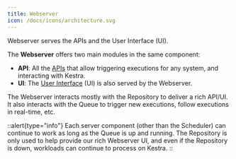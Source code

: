 ```yaml
---
title: Webserver
icon: /docs/icons/architecture.svg
---
```


Webserver serves the APIs and the User Interface (UI).

The **Webserver** offers two main modules in the same component:
- **API**: All the [APIs](../11.api-reference/index.md) that allow triggering executions for any system, and interacting with Kestra.
- **UI**: The [User Interface](../01.getting-started/13.ui.md) (UI) is also served by the Webserver.

The Webserver interacts mostly with the Repository to deliver a rich API/UI. It also interacts with the Queue to trigger new executions, follow executions in real-time, etc.


::alert{type="info"}
Each server component (other than the Scheduler) can continue to work as long as the Queue is up and running. The Repository is only used to help provide our rich Webserver UI, and even if the Repository is down, workloads can continue to process on Kestra.
::
